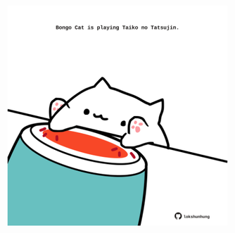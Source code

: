 <!-- built at 12/09/2024, 21:00:56 UTC -->
<p align="center">
  <img width="500" height="500" src="./ReadmeImage.svg">
</p>
